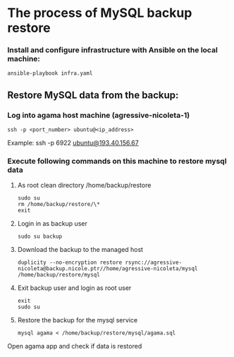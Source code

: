 # The process of MySQL backup restore

### Install and configure infrastructure with Ansible on the local machine:

    ansible-playbook infra.yaml

## Restore MySQL data from the backup:

### Log into agama host machine (agressive-nicoleta-1)

    ssh -p <port_number> ubuntu@<ip_address>

Example: ssh -p 6922 ubuntu@193.40.156.67

### Execute following commands on this machine to restore mysql data

1.  As root clean directory /home/backup/restore

        sudo su
        rm /home/backup/restore/\*
        exit

2.  Login in as backup user

        sudo su backup

3.  Download the backup to the managed host

        duplicity --no-encryption restore rsync://agressive-nicoleta@backup.nicole.ptr//home/agressive-nicoleta/mysql /home/backup/restore/mysql

4.  Exit backup user and login as root user

        exit
        sudo su

5.  Restore the backup for the mysql service

        mysql agama < /home/backup/restore/mysql/agama.sql

Open agama app and check if data is restored
